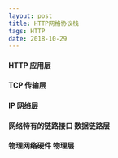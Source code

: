 ```yaml
---
layout: post
title: HTTP网格协议栈
tags: HTTP
date: 2018-10-29
---
```



#### HTTP 应用层
#### TCP  传输层
#### IP     网络层
#### 网络特有的链路接口   数据链路层
#### 物理网络硬件    物理层